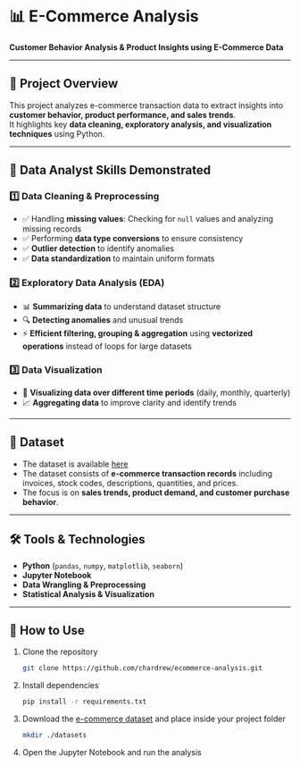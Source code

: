 # 📊 E-Commerce Analysis

**Customer Behavior Analysis & Product Insights using E-Commerce Data**

---

## 🚀 Project Overview
This project analyzes e-commerce transaction data to extract insights into **customer behavior, product performance, and sales trends**.  
It highlights key **data cleaning, exploratory analysis, and visualization techniques** using Python.

---

## 📌 Data Analyst Skills Demonstrated

### 1️⃣ Data Cleaning & Preprocessing
- ✅ Handling **missing values**: Checking for `null` values and analyzing missing records  
- ✅ Performing **data type conversions** to ensure consistency  
- ✅ **Outlier detection** to identify anomalies  
- ✅ **Data standardization** to maintain uniform formats  

### 2️⃣ Exploratory Data Analysis (EDA)
- 📊 **Summarizing data** to understand dataset structure  
- 🔍 **Detecting anomalies** and unusual trends  
- ⚡ **Efficient filtering, grouping & aggregation** using **vectorized operations** instead of loops for large datasets  

### 3️⃣ Data Visualization
- 📅 **Visualizing data over different time periods** (daily, monthly, quarterly)  
- 📈 **Aggregating data** to improve clarity and identify trends  

---

## 📂 Dataset
- The dataset is available [here](https://www.kaggle.com/datasets/carrie1/ecommerce-data?select=data.csv)
- The dataset consists of **e-commerce transaction records** including invoices, stock codes, descriptions, quantities, and prices.  
- The focus is on **sales trends, product demand, and customer purchase behavior**.

---

## 🛠 Tools & Technologies
- **Python** (`pandas`, `numpy`, `matplotlib`, `seaborn`)
- **Jupyter Notebook**
- **Data Wrangling & Preprocessing**
- **Statistical Analysis & Visualization**

---

## 📌 How to Use
1. Clone the repository  
   ```bash
   git clone https://github.com/chardrew/ecommerce-analysis.git
2. Install dependencies  
   ```bash
   pip install -r requirements.txt
3. Download the [e-commerce dataset](https://www.kaggle.com/datasets/carrie1/ecommerce-data?select=data.csv) and place inside your project folder
   ```bash
   mkdir ./datasets
4. Open the Jupyter Notebook and run the analysis
